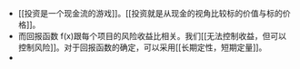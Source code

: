 - [[投资是一个现金流的游戏]]。[[投资就是从现金的视角比较标的价值与标的价格]]。
- 而回报函数 f(x)跟每个项目的风险收益比相关。我们[[无法控制收益，但可以控制风险]]。对于回报函数的确定，可以采用[[长期定性，短期定量]]。
-